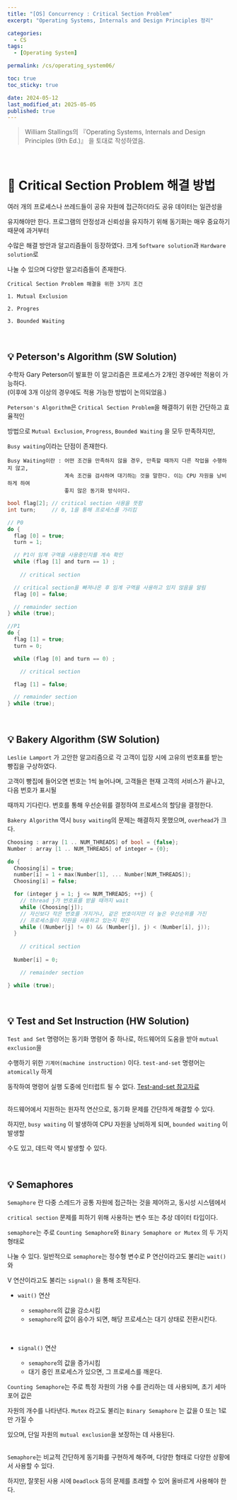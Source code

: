 ```yaml
---
title: "[OS] Concurrency : Critical Section Problem"
excerpt: "Operating Systems, Internals and Design Principles 정리"

categories:
  - CS
tags:
  - [Operating System]

permalink: /cs/operating_system06/

toc: true
toc_sticky: true

date: 2024-05-12
last_modified_at: 2025-05-05
published: true
---
```


> William Stallings의 『Operating Systems, Internals and Design Principles (9th Ed.)』 을 토대로 작성하였음. <br>

<br>

# 👑 Critical Section Problem 해결 방법

여러 개의 프로세스나 쓰레드들이 공유 자원에 접근하더라도 공유 데이터는 일관성을 <br>

유지해야만 한다. 프로그램의 안정성과 신뢰성을 유지하기 위해 동기화는 매우 중요하기 때문에 과거부터 <br>

수많은 해결 방안과 알고리즘들이 등장하였다. 크게 `Software solution`과 `Hardware solution`로 <br>

나눌 수 있으며 다양한 알고리즘들이 존재한다.

    Critical Section Problem 해결을 위한 3가지 조건

    1. Mutual Exclusion
    
    2. Progres

    3. Bounded Waiting

<br>

## 💡 Peterson's Algorithm (SW Solution)

수학자 Gary Peterson이 발표한 이 알고리즘은 프로세스가 2개인 경우에만 적용이 가능하다. <br>
(이후에 3개 이상의 경우에도 적용 가능한 방법이 논의되었음.) <br>

`Peterson's Algorithm`은 `Critical Section Problem`을 해결하기 위한 간단하고 효율적인 <br>

방법으로 `Mutual Exclusion`, `Progress`, `Bounded Waiting` 을 모두 만족하지만, <br>

`Busy waiting`이라는 단점이 존재한다. <br>

    Busy Waiting이란 : 어떤 조건을 만족하지 않을 경우, 만족할 때까지 다른 작업을 수행하지 않고,
                      계속 조건을 검사하며 대기하는 것을 말한다. 이는 CPU 자원을 낭비하게 하여
                      좋지 않은 동기화 방식이다.

```c
bool flag[2]; // critical section 사용을 뜻함
int turn;     // 0, 1을 통해 프로세스를 가리킴

// P0
do {
  flag [0] = true;
  turn = 1;

  // P1이 임계 구역을 사용중인지를 계속 확인
  while (flag [1] and turn == 1) ;
  
    // critical section

  // critical section을 빠져나온 후 임계 구역을 사용하고 있지 않음을 알림
  flag [0] = false;

  // remainder section
} while (true);

//P1
do {
  flag [1] = true;
  turn = 0;

  while (flag [0] and turn == 0) ;

    // critical section

  flag [1] = false;

  // remainder section
} while (true);
```

<br>

## 💡 Bakery Algorithm (SW Solution)

`Leslie Lamport` 가 고안한 알고리즘으로 각 고객이 입장 시에 고유의 번호표를 받는 빵집을 구상하였다. <br>

고객이 빵집에 들어오면 번호는 1씩 늘어나며, 고객들은 현재 고객의 서비스가 끝나고, 다음 번호가 표시될 <br>

때까지 기다린다. 번호를 통해 우선순위를 결정하여 프로세스의 할당을 결정한다. <br>

`Bakery Algorithm` 역시 `busy waiting`의 문제는 해결하지 못했으며, `overhead`가 크다.

```c
Choosing : array [1 .. NUM_THREADS] of bool = {false};
Number : array [1 .. NUM_THREADS] of integer = {0};

do {
  Choosing[i] = true;
  number[i] = 1 + max(Number[1], ... Number[NUM_THREADS]);
  Choosing[i] = false;

  for (integer j = 1; j <= NUM_THREADS; ++j) {
    // thread j가 번호표를 받을 때까지 wait
    while (Choosing[j]);
    // 자신보다 작은 번호를 가지거나, 같은 번호이지만 더 높은 우선순위를 가진
    // 프로세스들이 자원을 사용하고 있는지 확인
    while ((Number[j] != 0) && (Number[j], j) < (Number[i], j)); 
  }
  
    // critical section
  
  Number[i] = 0;

    // remainder section

} while (true);
```

<br>

## 💡 Test and Set Instruction (HW Solution)

`Test and Set` 명령어는 동기화 명령어 중 하나로, 하드웨어의 도움을 받아 `mutual exclusion`을 <br>

수행하기 위한 `기계어(machine instruction)` 이다. `test-and-set` 명령어는 `atomically` 하게 <br>

동작하여 명령어 실행 도중에 인터럽트 될 수 없다. [Test-and-set 참고자료](https://en.wikipedia.org/wiki/Test-and-set) <br><br>

하드웨어에서 지원하는 원자적 연산으로, 동기화 문제를 간단하게 해결할 수 있다. <br>

하지만, `busy waiting` 이 발생하여 CPU 자원을 낭비하게 되며, `bounded waiting` 이 발생할 <br>

수도 있고, 데드락 역시 발생할 수 있다.

<br>

## 💡 Semaphores

`Semaphore` 란 다중 스레드가 공통 자원에 접근하는 것을 제어하고, 동시성 시스템에서 <br>

`critical section` 문제를 피하기 위해 사용하는 변수 또는 추상 데이터 타입이다. <br>

`semaphore`는 주로 `Counting Semaphore`와 `Binary Semaphore or Mutex` 의 두 가지 형태로 <br>

나눌 수 있다. 일반적으로 `semaphore`는 정수형 변수로 P 연산이라고도 불리는 `wait()` 와 <br>

V 연산이라고도 불리는 `signal()` 을 통해 조작된다. <br>

- `wait()` 연산 

  + `semaphore`의 값을 감소시킴
  + `semaphore`의 값이 음수가 되면, 해당 프로세스는 대기 상태로 전환시킨다.
<br>

- `signal()` 연산

  + `semaphore`의 값을 증가시킴
  + 대기 중인 프로세스가 있으면, 그 프로세스를 깨운다.

`Counting Semaphore`는 주로 특정 자원의 가용 수를 관리하는 데 사용되며, 초기 세마포어 값은 <br>

자원의 개수를 나타낸다. `Mutex` 라고도 불리는 `Binary Semaphore` 는 값을 0 또는 1로만 가질 수 <br>

있으며, 단일 자원의 `mutual exclusion`을 보장하는 데 사용된다. <br><br>

`Semaphore`는 비교적 간단하게 동기화를 구현하게 해주며, 다양한 형태로 다양한 상황에서 사용할 수 있다. <br>

하지만, 잘못된 사용 시에 `Deadlock` 등의 문제를 초래할 수 있어 올바르게 사용해야 한다.







